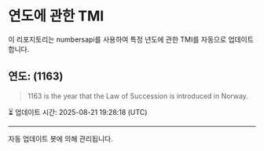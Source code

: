 
# 연도에 관한 TMI

이 리포지토리는 numbersapi를 사용하여 특정 년도에 관한 TMI를 자동으로 업데이트합니다.

## 연도: (1163)
> 1163 is the year that the Law of Succession is introduced in Norway.

⏳ 업데이트 시간: 2025-08-21 19:28:18 (UTC)

---
자동 업데이트 봇에 의해 관리됩니다.
